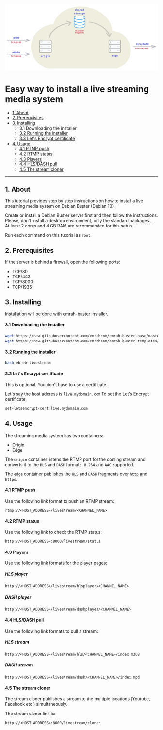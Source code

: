 ![Livestream](images/livestream.png)

Easy way to install a live streaming media system
=================================================
- [1. About](#1-about)
- [2. Prerequisites](#2-prerequisites)
- [3. Installing](#3-installing)
  - [3.1 Downloading the installer](#31-downloading-the-installer)
  - [3.2 Running the installer](#32-running-the-installer)
  - [3.3 Let's Encrypt certificate](#33-lets-encrypt-certificate)
- [4. Usage](#4-usage)
  - [4.1 RTMP push](#41-rtmp-push)
  - [4.2 RTMP status](#42-rtmp-status)
  - [4.3 Players](#43-players)
  - [4.4 HLS/DASH pull](#44-hlsdash-pull)
  - [4.5 The stream cloner](#45-the-stream-cloner)

---

## 1. About
This tutorial provides step by step instructions on how to install a live
streaming media system on Debian Buster (Debian 10).

Create or install a Debian Buster server first and then follow the
instructions. Please, don't install a desktop environment, only the standard
packages... At least 2 cores and 4 GB RAM are recommended for this setup.

Run each command on this tutorial as `root`.


## 2. Prerequisites
If the server is behind a firewall, open the following ports:

* TCP/80
* TCP/443
* TCP/8000
* TCP/1935


## 3. Installing
Installation will be done with
[emrah-buster](https://github.com/emrahcom/emrah-buster-templates) installer.

#### 3.1 Downloading the installer
```bash
wget https://raw.githubusercontent.com/emrahcom/emrah-buster-base/master/installer/eb
wget https://raw.githubusercontent.com/emrahcom/emrah-buster-templates/master/installer/eb-livestream.conf
```

#### 3.2 Running the installer

```bash
bash eb eb-livestream
```

#### 3.3 Let's Encrypt certificate
This is optional. You don't have to use a certificate.

Let's say the host address is `live.mydomain.com`
To set the Let's Encrypt certificate:

```bash
set-letsencrypt-cert live.mydomain.com
```


## 4. Usage
The streaming media system has two containers:

* Origin
* Edge

The `origin` container listens the RTMP port for the coming stream and converts
it to the `HLS` and `DASH` formats. `H.264` and `AAC` supported.

The `edge` container publishes the `HLS` and `DASH` fragments over `http` and
`https`.

#### 4.1 RTMP push
Use the following link format to push an RTMP stream:

```
rtmp://<HOST_ADDRESS>/livestream/<CHANNEL_NAME>
```

#### 4.2 RTMP status
Use the following link to check the RTMP status:

```
http://<HOST_ADDRESS>:8000/livestream/status
```

#### 4.3 Players
Use the following link formats for the player pages:

##### HLS player

```
http://<HOST_ADDRESS>/livestream/hlsplayer/<CHANNEL_NAME>
```

##### DASH player

```
http://<HOST_ADDRESS>/livestream/dashplayer/<CHANNEL_NAME>
```

#### 4.4 HLS/DASH pull
Use the following link formats to pull a stream:

##### HLS stream

```
http://<HOST_ADDRESS>/livestream/hls/<CHANNEL_NAME>/index.m3u8
```

##### DASH stream

```
http://<HOST_ADDRESS>/livestream/dash/<CHANNEL_NAME>/index.mpd
```

#### 4.5 The stream cloner
The stream cloner publishes a stream to the multiple locations (Youtube,
Facebook etc.) simultaneously.

The stream cloner link is:

```
http://<HOST_ADDRESS>:8000/livestream/cloner
```

